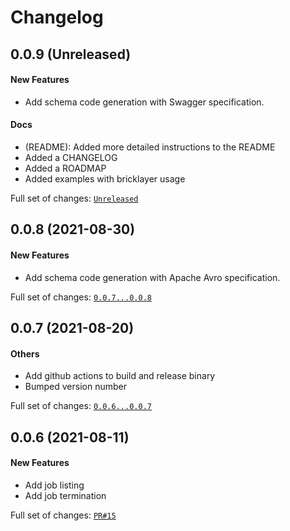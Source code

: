 # Changelog

## 0.0.9 (Unreleased)

#### New Features

* Add schema code generation with Swagger specification.

#### Docs

* (README): Added more detailed instructions to the README
* Added a CHANGELOG
* Added a ROADMAP
* Added examples with bricklayer usage

Full set of changes: [`Unreleased`](https://github.com/intelematics/bricklayer/compare/0.0.8...HEAD)


## 0.0.8 (2021-08-30)

#### New Features

* Add schema code generation with Apache Avro specification.


Full set of changes: [`0.0.7...0.0.8`](https://github.com/intelematics/bricklayer/compare/0.0.7...0.0.8)

## 0.0.7 (2021-08-20)

#### Others

* Add github actions to build and release binary
* Bumped version number

Full set of changes: [`0.0.6...0.0.7`](https://github.com/intelematics/bricklayer/compare/0.0.6...0.0.7)

## 0.0.6 (2021-08-11)

#### New Features

* Add job listing
* Add job termination

Full set of changes: [`PR#15`](https://github.com/intelematics/bricklayer/pull/15/files)
